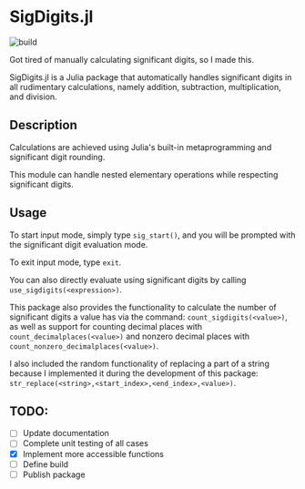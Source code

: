 # SigDigits.jl

![build](https://travis-ci.org/calvang/SigDigits.svg?branch=master)

Got tired of manually calculating significant digits, so I made this.

SigDigits.jl is a Julia package that automatically handles significant digits in all rudimentary calculations, namely addition, subtraction, multiplication, and division.

## Description

Calculations are achieved using Julia's built-in metaprogramming and significant digit rounding.

This module can handle nested elementary operations while respecting significant digits.

## Usage

To start input mode, simply type `sig_start()`, and you will be prompted with the significant digit evaluation mode.

To exit input mode, type `exit`.

You can also directly evaluate using significant digits by calling `use_sigdigits(<expression>)`.

This package also provides the functionality to calculate the number of significant digits a value has via the command: `count_sigdigits(<value>)`, as well as support for counting decimal places with `count_decimalplaces(<value>)` and nonzero decimal places with `count_nonzero_decimalplaces(<value>)`.

I also included the random functionality of replacing a part of a string because I implemented it during the development of this package: `str_replace(<string>,<start_index>,<end_index>,<value>)`.

## TODO:

- [ ] Update documentation
- [ ] Complete unit testing of all cases
- [X] Implement more accessible functions
- [ ] Define build
- [ ] Publish package

